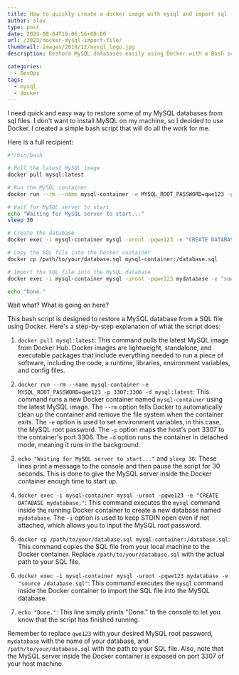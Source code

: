 ```yaml
---
title: How to quickly create a docker image with mysql and import sql file
author: slav
type: post
date: 2023-08-04T10:06:56+00:00
url: /2023/docker-mysql-import-file/
thumbnail: images/2010/12/mysql_logo.jpg
description: Restore MySQL databases easily using Docker with a Bash script. Import SQL files without installing MySQL. Try it today with SpiderSoft's solution!

categories:
  - DevOps
tags:
  - mysql
  - docker
---
```


I need quick and easy way to restore some of my MySQL databases from sql files. I don't want to install MySQL on my machine, so I decided to use Docker. I created a simple bash script that will do all the work for me.


<!--more-->

Here is a full recipient:

```bash
#!/bin/bash

# Pull the latest MySQL image
docker pull mysql:latest

# Run the MySQL container
docker run --rm --name mysql-container -e MYSQL_ROOT_PASSWORD=qwe123 -p 3307:3306 -d mysql:latest

# Wait for MySQL server to start
echo "Waiting for MySQL server to start..."
sleep 30

# Create the database
docker exec -i mysql-container mysql -uroot -pqwe123 -e "CREATE DATABASE mydatabase;"

# Copy the SQL file into the Docker container
docker cp /path/to/your/database.sql mysql-container:/database.sql

# Import the SQL file into the MySQL database
docker exec -i mysql-container mysql -uroot -pqwe123 mydatabase -e "source /database.sql"

echo "Done."
```

Wait what? What is going on here?

This bash script is designed to restore a MySQL database from a SQL file using Docker. Here's a step-by-step explanation of what the script does:

1. `docker pull mysql:latest`: This command pulls the latest MySQL image from Docker Hub. Docker images are lightweight, standalone, and executable packages that include everything needed to run a piece of software, including the code, a runtime, libraries, environment variables, and config files.

2. `docker run --rm --name mysql-container -e MYSQL_ROOT_PASSWORD=qwe123 -p 3307:3306 -d mysql:latest`: This command runs a new Docker container named `mysql-container` using the latest MySQL image. The `--rm` option tells Docker to automatically clean up the container and remove the file system when the container exits. The `-e` option is used to set environment variables, in this case, the MySQL root password. The `-p` option maps the host's port 3307 to the container's port 3306. The `-d` option runs the container in detached mode, meaning it runs in the background.

3. `echo "Waiting for MySQL server to start..."` and `sleep 30`: These lines print a message to the console and then pause the script for 30 seconds. This is done to give the MySQL server inside the Docker container enough time to start up.

4. `docker exec -i mysql-container mysql -uroot -pqwe123 -e "CREATE DATABASE mydatabase;"`: This command executes the `mysql` command inside the running Docker container to create a new database named `mydatabase`. The `-i` option is used to keep STDIN open even if not attached, which allows you to input the MySQL root password.

5. `docker cp /path/to/your/database.sql mysql-container:/database.sql`: This command copies the SQL file from your local machine to the Docker container. Replace `/path/to/your/database.sql` with the actual path to your SQL file.

6. `docker exec -i mysql-container mysql -uroot -pqwe123 mydatabase -e "source /database.sql"`: This command executes the `mysql` command inside the Docker container to import the SQL file into the MySQL database.

7. `echo "Done."`: This line simply prints "Done." to the console to let you know that the script has finished running.

Remember to replace `qwe123` with your desired MySQL root password, `mydatabase` with the name of your database, and `/path/to/your/database.sql` with the path to your SQL file. Also, note that the MySQL server inside the Docker container is exposed on port 3307 of your host machine.